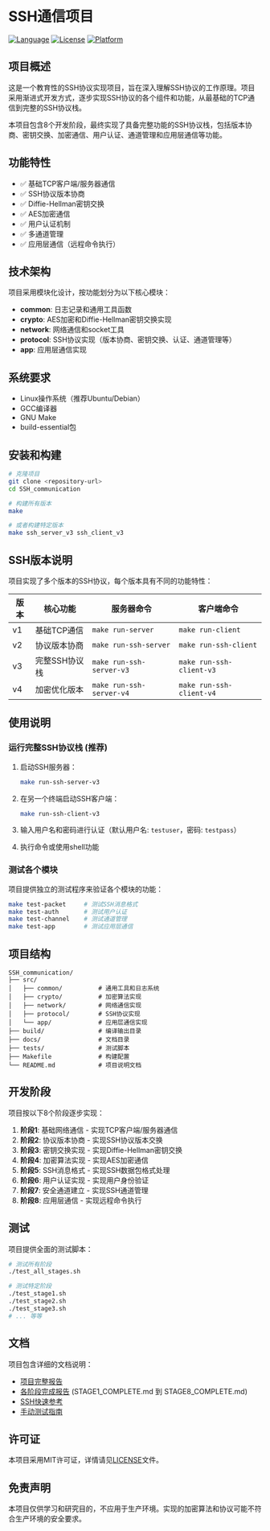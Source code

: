 # SSH通信项目

[![Language](https://img.shields.io/badge/language-C-blue.svg)](https://en.wikipedia.org/wiki/C_(programming_language))
[![License](https://img.shields.io/badge/license-MIT-blue.svg)](LICENSE)
[![Platform](https://img.shields.io/badge/platform-Linux-lightgrey.svg)](#)

## 项目概述

这是一个教育性的SSH协议实现项目，旨在深入理解SSH协议的工作原理。项目采用渐进式开发方式，逐步实现SSH协议的各个组件和功能，从最基础的TCP通信到完整的SSH协议栈。

本项目包含8个开发阶段，最终实现了具备完整功能的SSH协议栈，包括版本协商、密钥交换、加密通信、用户认证、通道管理和应用层通信等功能。

## 功能特性

- ✅ 基础TCP客户端/服务器通信
- ✅ SSH协议版本协商
- ✅ Diffie-Hellman密钥交换
- ✅ AES加密通信
- ✅ 用户认证机制
- ✅ 多通道管理
- ✅ 应用层通信（远程命令执行）

## 技术架构

项目采用模块化设计，按功能划分为以下核心模块：

- **common**: 日志记录和通用工具函数
- **crypto**: AES加密和Diffie-Hellman密钥交换实现
- **network**: 网络通信和socket工具
- **protocol**: SSH协议实现（版本协商、密钥交换、认证、通道管理等）
- **app**: 应用层通信实现

## 系统要求

- Linux操作系统（推荐Ubuntu/Debian）
- GCC编译器
- GNU Make
- build-essential包

## 安装和构建

```bash
# 克隆项目
git clone <repository-url>
cd SSH_communication

# 构建所有版本
make

# 或者构建特定版本
make ssh_server_v3 ssh_client_v3
```

## SSH版本说明

项目实现了多个版本的SSH协议，每个版本具有不同的功能特性：

| 版本 | 核心功能 | 服务器命令 | 客户端命令 |
|------|----------|------------|------------|
| v1 | 基础TCP通信 | `make run-server` | `make run-client` |
| v2 | 协议版本协商 | `make run-ssh-server` | `make run-ssh-client` |
| v3 | 完整SSH协议栈 | `make run-ssh-server-v3` | `make run-ssh-client-v3` |
| v4 | 加密优化版本 | `make run-ssh-server-v4` | `make run-ssh-client-v4` |

## 使用说明

### 运行完整SSH协议栈 (推荐)

1. 启动SSH服务器：
   ```bash
   make run-ssh-server-v3
   ```

2. 在另一个终端启动SSH客户端：
   ```bash
   make run-ssh-client-v3
   ```

3. 输入用户名和密码进行认证（默认用户名: `testuser`，密码: `testpass`）

4. 执行命令或使用shell功能

### 测试各个模块

项目提供独立的测试程序来验证各个模块的功能：

```bash
make test-packet     # 测试SSH消息格式
make test-auth       # 测试用户认证
make test-channel    # 测试通道管理
make test-app        # 测试应用层通信
```

## 项目结构

```
SSH_communication/
├── src/
│   ├── common/          # 通用工具和日志系统
│   ├── crypto/          # 加密算法实现
│   ├── network/         # 网络通信实现
│   ├── protocol/        # SSH协议实现
│   └── app/             # 应用层通信实现
├── build/               # 编译输出目录
├── docs/                # 文档目录
├── tests/               # 测试脚本
├── Makefile             # 构建配置
└── README.md            # 项目说明文档
```

## 开发阶段

项目按以下8个阶段逐步实现：

1. **阶段1**: 基础网络通信 - 实现TCP客户端/服务器通信
2. **阶段2**: 协议版本协商 - 实现SSH协议版本交换
3. **阶段3**: 密钥交换实现 - 实现Diffie-Hellman密钥交换
4. **阶段4**: 加密算法实现 - 实现AES加密通信
5. **阶段5**: SSH消息格式 - 实现SSH数据包格式处理
6. **阶段6**: 用户认证实现 - 实现用户身份验证
7. **阶段7**: 安全通道建立 - 实现SSH通道管理
8. **阶段8**: 应用层通信 - 实现远程命令执行

## 测试

项目提供全面的测试脚本：

```bash
# 测试所有阶段
./test_all_stages.sh

# 测试特定阶段
./test_stage1.sh
./test_stage2.sh
./test_stage3.sh
# ... 等等
```

## 文档

项目包含详细的文档说明：

- [项目完整报告](PROJECT_COMPLETE_REPORT.md)
- [各阶段完成报告](STAGE1_COMPLETE.md) (STAGE1_COMPLETE.md 到 STAGE8_COMPLETE.md)
- [SSH快速参考](SSH_QUICK_REFERENCE.md)
- [手动测试指南](SSH_MANUAL_TESTING_GUIDE.md)

## 许可证

本项目采用MIT许可证，详情请见[LICENSE](LICENSE)文件。

## 免责声明

本项目仅供学习和研究目的，不应用于生产环境。实现的加密算法和协议可能不符合生产环境的安全要求。